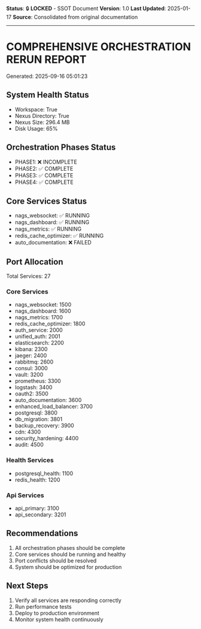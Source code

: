 **Status**: 🔒 **LOCKED** - SSOT Document
**Version**: 1.0
**Last Updated**: 2025-01-17
**Source**: Consolidated from original documentation

---

# COMPREHENSIVE ORCHESTRATION RERUN REPORT

Generated: 2025-09-16 05:01:23

## System Health Status

- Workspace: True
- Nexus Directory: True
- Nexus Size: 296.4 MB
- Disk Usage: 65%

## Orchestration Phases Status

- PHASE1: ❌ INCOMPLETE
- PHASE2: ✅ COMPLETE
- PHASE3: ✅ COMPLETE
- PHASE4: ✅ COMPLETE

## Core Services Status

- nags_websocket: ✅ RUNNING
- nags_dashboard: ✅ RUNNING
- nags_metrics: ✅ RUNNING
- redis_cache_optimizer: ✅ RUNNING
- auto_documentation: ❌ FAILED

## Port Allocation

Total Services: 27

### Core Services

- nags_websocket: 1500
- nags_dashboard: 1600
- nags_metrics: 1700
- redis_cache_optimizer: 1800
- auth_service: 2000
- unified_auth: 2001
- elasticsearch: 2200
- kibana: 2300
- jaeger: 2400
- rabbitmq: 2600
- consul: 3000
- vault: 3200
- prometheus: 3300
- logstash: 3400
- oauth2: 3500
- auto_documentation: 3600
- enhanced_load_balancer: 3700
- postgresql: 3800
- db_migration: 3801
- backup_recovery: 3900
- cdn: 4300
- security_hardening: 4400
- audit: 4500

### Health Services

- postgresql_health: 1100
- redis_health: 1200

### Api Services

- api_primary: 3100
- api_secondary: 3201

## Recommendations

1. All orchestration phases should be complete
2. Core services should be running and healthy
3. Port conflicts should be resolved
4. System should be optimized for production

## Next Steps

1. Verify all services are responding correctly
2. Run performance tests
3. Deploy to production environment
4. Monitor system health continuously
